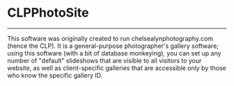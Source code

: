 # CLPPhotoSite
--------------

This software was originally created to run chelsealynphotography.com (hence the CLP). It is a general-purpose photographer's gallery software; using this software (with a bit of database monkeying), you can set up any number of "default" slideshows that are visible to all visitors to your website, as well as client-specific galleries that are accessible only by those who know the specific gallery ID.